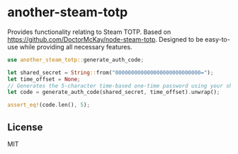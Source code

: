 # another-steam-totp

Provides functionality relating to Steam TOTP. Based on <https://github.com/DoctorMcKay/node-steam-totp>. Designed to be easy-to-use while providing all necessary features.

```rs
use another_steam_totp::generate_auth_code;

let shared_secret = String::from("000000000000000000000000000=");
let time_offset = None;
// Generates the 5-character time-based one-time password using your shared_secret.
let code = generate_auth_code(shared_secret, time_offset).unwrap();

assert_eq!(code.len(), 5);
```

## License

MIT
